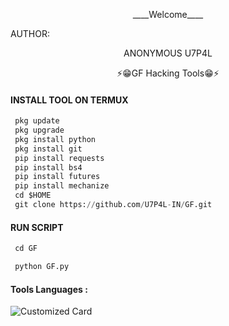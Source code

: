 <p align="center">
____Welcome____


AUTHOR:
<p align="center">
ANONYMOUS U7P4L

</br>
<p align="center">
      ⚡😁GF Hacking Tools😁⚡

</p>
  
#### INSTALL TOOL ON TERMUX
```python
 pkg update
 pkg upgrade
 pkg install python
 pkg install git
 pip install requests
 pip install bs4
 pip install futures
 pip install mechanize
 cd $HOME 
 git clone https://github.com/U7P4L-IN/GF.git
```
#### RUN SCRIPT
```python
 cd GF

 python GF.py
```


#### Tools Languages :

![Customized Card](https://github-readme-stats.vercel.app/api/pin?username=U7P4L-IN&repo=GF&title_color=fff&icon_color=f9f9f9&text_color=9f9f9f&bg_color=151515)
